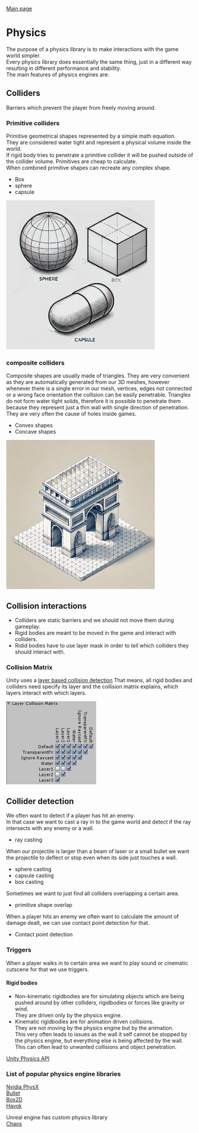 [Main page](../../../readme.md)

# Physics

The purpose of a physics library is to make interactions with the game world simpler.  
Every physics library does essentially the same thing, just in a different way resulting in different performance and stability.  
The main features of physics engines are:

## Colliders
Barriers which prevent the player from freely moving around.

### Primitive colliders

Primitive geometrical shapes represented by a simple math equation.  
They are considered water tight and represent a physical volume inside the world.  
If rigid body tries to penetrate a primitive collider it will be pushed outside of the collider volume. Primitives are cheap to calculate.  
When combined primitive shapes can recreate any complex shape.  

- Box
- sphere
- capsule

<img src="../../img/physics_colliders.png" alt="physics colliders" height="400"/>

### composite colliders  

Composite shapes are usually made of triangles. They are very convenient as they are automatically generated from our 3D meshes, however whenever there is a single error in our mesh, vertices, edges not connected or a wrong face orientation the collision can be easily penetrable. Triangles do not form water tight solids, therefore it is possible to penetrate them 
because they represent just a thin wall with single direction of penetration. They are very often the cause of holes inside games.

- Convex shapes
- Concave shapes

<img src="../../img/physics_triangle_collider.png" alt="physics triangle collider" height="400"/>

## Collision interactions

- Colliders are static barriers and we should not move them during gameplay.
- Rigid bodies are meant to be moved in the game and interact with colliders.
- Ridid bodies have to use layer mask in order to tell which colliders they should interact with.

### Collision Matrix

Unity uses a [layer based collision detection](https://docs.unity3d.com/Manual/LayerBasedCollision.html)
That means, all rigid bodies and colliders need specify its layer and the collision matrix explains, which layers interact with which layers.

<img src="../../img/physics_layer_matrix.png" alt="physics layer matrix"/>

## Collider detection

We often want to detect if a player has hit an enemy.  
In that case we want to cast a ray in to the game world and detect if the ray intersects with any enemy or a wall.
- ray casting

When our projectile is larger than a beam of laser or a small bullet we want the projectile to deflect or stop even when its side just touches a wall.

- sphere casting
- capsule casting
- box casting

Sometimes we want to just find all colliders overlapping a certain area.
- primitive shape overlap

When a player hits an enemy we often want to calculate the amount of damage dealt, we can use contact point detection for that.
- Contact point detection

### Triggers

When a player walks in to certain area we want to play sound or cinematic cutscene for that we use triggers.

#### Rigid bodies

- Non-kinematic rigidbodies are for simulating objects which are being pushed around by other colliders, rigidbodies or forces like gravity or wind.  
They are driven only by the physics engine.  
- Kinematic rigidbodies are for animation driven collisions.  
They are not moving by the physics engine but by the animation.  
This very often leads to issues as the wall it self cannot be stopped by the physics engine, but everything else is being affected by the wall.  
This can often lead to unwanted collisions and object penetration.  

[Unity Physics API](https://docs.unity3d.com/ScriptReference/Physics.html)

### List of popular physics engine libraries

[Nvidia PhysX](https://github.com/NVIDIA-Omniverse/PhysX)  
[Bullet](https://github.com/bulletphysics/bullet3)  
[Box2D](https://box2d.org/)  
[Havok](https://www.havok.com/)  

Unreal engine has custom physics library  
[Chaos](https://dev.epicgames.com/documentation/en-us/unreal-engine/chaos-physics-overview?application_version=4.27)  

